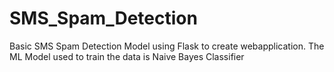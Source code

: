 # SMS_Spam_Detection
Basic SMS Spam Detection Model using Flask to create webapplication.
The ML Model used to train the data is Naive Bayes Classifier
